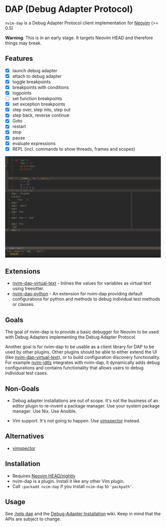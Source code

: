# DAP (Debug Adapter Protocol)

`nvim-dap` is a Debug Adapter Protocol client implementation for [Neovim][1] (>= 0.5)

**Warning**: This is in an early stage. It targets Neovim HEAD and therefore
things may break.

## Features

- [x] launch debug adapter
- [x] attach to debug adapter
- [x] toggle breakpoints
- [x] breakpoints with conditions
- [x] logpoints
- [ ] set function breakpoints
- [x] set exception breakpoints
- [x] step over, step into, step out
- [x] step back, reverse continue
- [x] Goto
- [x] restart
- [x] stop
- [x] pause
- [x] evaluate expressions
- [x] REPL (incl. commands to show threads, frames and scopes)

![screenshot](images/screenshot.png)

## Extensions

- [nvim-dap-virtual-text][7] - Inlines the values for variables as virtual text
  using treesitter.
- [nvim-dap-python][9] - An extension for nvim-dap providing default configurations for python and methods to debug individual test methods or classes.

## Goals

The goal of nvim-dap is to provide a basic debugger for Neovim to be used with
Debug Adapters implementing the Debug Adapter Protocol.

Another goal is for nvim-dap to be usable as a client library for DAP to be
used by other plugins. Other plugins should be able to either extend the UI
(like [nvim-dap-virtual-text][7]), or to build configuration discovery
functionality. For example [nvim-jdtls][8] integrates with nvim-dap, it
dynamically adds debug configurations and contains functionality that allows
users to debug individual test cases.


## Non-Goals

- Debug adapter installations are out of scope. It's not the business of an
  editor plugin to re-invent a package manager. Use your system package
  manager. Use Nix. Use Ansible.

- Vim support. It's not going to happen. Use [vimspector][2] instead.

## Alternatives

- [vimspector][2]


## Installation

- Requires [Neovim HEAD/nightly][6]
- nvim-dap is a plugin. Install it like any other Vim plugin.
- Call `:packadd nvim-dap` if you install `nvim-dap` to `'packpath'`.


## Usage

See [:help dap](doc/dap.txt) and the [Debug-Adapter Installation][5] wiki.
Keep in mind that the APIs are subject to change.


[1]: https://neovim.io/
[2]: https://github.com/puremourning/vimspector
[3]: https://github.com/neovim/nvim-lsp
[4]: https://github.com/microsoft/debugpy
[5]: https://github.com/mfussenegger/nvim-dap/wiki/Debug-Adapter-installation
[6]: https://github.com/neovim/neovim/releases/tag/nightly
[7]: https://github.com/theHamsta/nvim-dap-virtual-text
[8]: https://github.com/mfussenegger/nvim-jdtls
[9]: https://github.com/mfussenegger/nvim-dap-python
